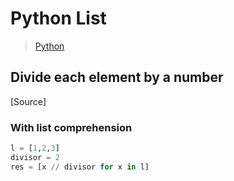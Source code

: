 # Python List

> [Python](Python.md)

## Divide each element by a number

[Source]

### With list comprehension

``` python
l = [1,2,3]
divisor = 2
res = [x // divisor for x in l]
```